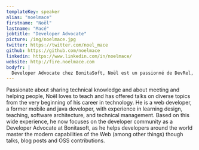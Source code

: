 ```yaml
---
templateKey: speaker
alias: "noelmace"
firstname: "Noël"
lastname: "Macé"
jobtitle: "Developer Advocate"
picture: /img/noelmace.jpg
twitter: https://twitter.com/noel_mace
github: https://github.com/noelmace
linkedin: https://www.linkedin.com/in/noelmace/
website: http://fire.noelmace.com
bodyfr: |
  Developer Advocate chez BonitaSoft, Noël est un passionné de DevRel, d'enseignement, et de transmission de compétences en général. Tour à tour ingénieur pédagogique, formateur, architecte et développeur web depuis plus de 10 ans, il consacre aujourd'hui l’essentiel de son temps à accompagner la communauté vers une meilleure maîtrise et adoption des capacités modernes du Web.
---
```

Passionate about sharing technical knowledge and about meeting and helping people, Noël loves to teach and has offered talks on diverse topics from the very beginning of his career in technology. He is a web developer, a former mobile and java developer, with experience in learning design, teaching, software architecture, and technical management. Based on this wide experience, he now focuses on the developer community as a Developer Advocate at Bonitasoft, as he helps developers around the world master the modern capabilities of the Web (among other things) though talks, blog posts and OSS contributions.

